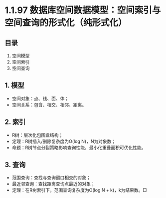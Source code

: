 # 1.1.97 数据库空间数据模型：空间索引与空间查询的形式化（纯形式化）

## 目录

1. 空间模型
2. 空间索引
3. 空间查询

## 1. 模型

- 空间对象：点、线、面、体；
- 空间关系：包含、相交、相邻、距离。

## 2. 索引

- R树：层次化包围盒结构；
- 定理：R树插入/删除复杂度为O(log N)，N为对象数；
- 命题：R树节点分裂策略影响查询性能，最小化重叠面积可优化性能。

## 3. 查询

- 范围查询：查找与查询窗口相交的对象；
- 最近邻查询：查找距离查询点最近的对象；
- 定理：在R树索引下，范围查询复杂度为O(log N + k)，k为结果数。□
